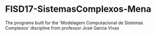 # FISD17-SistemasComplexos-Mena
The programs built for the 'Modelagem Computacional de Sistemas Complexos' discipline from professor José Garcia Vivas
